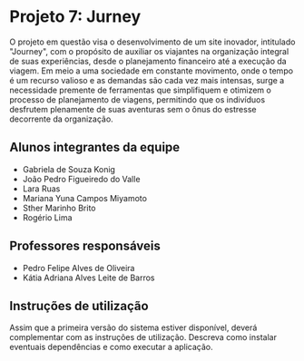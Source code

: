 # Projeto 7: Jurney

O projeto em questão visa o desenvolvimento de um site inovador, intitulado "Journey", com o propósito de auxiliar os viajantes na organização integral de suas experiências, desde o planejamento financeiro até a execução da viagem. Em meio a uma sociedade em constante movimento, onde o tempo é um recurso valioso e as demandas são cada vez mais intensas, surge a necessidade premente de ferramentas que simplifiquem e otimizem o processo de planejamento de viagens, permitindo que os indivíduos desfrutem plenamente de suas aventuras sem o ônus do estresse decorrente da organização.


## Alunos integrantes da equipe

* Gabriela de Souza Konig
* João Pedro Figueiredo do Valle
* Lara Ruas
* Mariana Yuna Campos Miyamoto
* Sther Marinho Brito
* Rogério Lima

## Professores responsáveis

* Pedro Felipe Alves de Oliveira
* Kátia Adriana Alves Leite de Barros

## Instruções de utilização

Assim que a primeira versão do sistema estiver disponível, deverá complementar com as instruções de utilização. Descreva como instalar eventuais dependências e como executar a aplicação.
